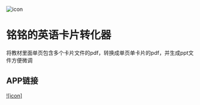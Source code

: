 ![icon](https://github.com/dragonleehom/pdf2/blob/master/data/icon.png)
#  铭铭的英语卡片转化器

将教材里面单页包含多个卡片文件的pdf，转换成单页单卡片的pdf，并生成ppt文件方便微调

## APP链接

[![icon]](https://pdf2-0s7x6z16sxd.streamlit.app/)


